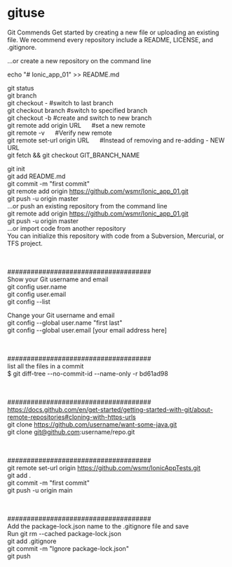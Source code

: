 # gituse
Git Commends 
Get started by creating a new file or uploading an existing file. We recommend every repository include a README, LICENSE, and .gitignore.


…or create a new repository on the command line


echo "# Ionic_app_01" >> README.md

git status<br>
git branch<br>
git checkout -  #switch to last branch<br>
git checkout branch  #switch to specified branch<br>
git checkout -b <new-branch>  #create and switch to new branch<br>
git remote add origin URL
&nbsp;&nbsp;&nbsp;&nbsp;
#set a new remote<br>
git remote -v
&nbsp;&nbsp;&nbsp;&nbsp;
#Verify new remote<br>
git remote set-url origin URL
&nbsp;&nbsp;&nbsp;&nbsp;
#Instead of removing and re-adding - NEW URL
<br>
git fetch && git checkout GIT_BRANCH_NAME<br>

git init<br>
git add README.md<br>
git commit -m "first commit"<br>
git remote add origin https://github.com/wsmr/Ionic_app_01.git<br>
git push -u origin master<br>
…or push an existing repository from the command line<br>
git remote add origin https://github.com/wsmr/Ionic_app_01.git<br>
git push -u origin master<br>
…or import code from another repository<br>
You can initialize this repository with code from a Subversion, Mercurial, or TFS project.

<br><br>
#####################################<br>
Show your Git username and email<br>
git config user.name<br>
git config user.email<br>
git config --list<br>

Change your Git username and email<br>
git config --global user.name "first last"<br>
git config --global user.email [your email address here]<br>

<br><br>
#####################################<br>
list all the files in a commit<br>
$ git diff-tree --no-commit-id --name-only -r bd61ad98<br>

<br><br>
#####################################<br>
https://docs.github.com/en/get-started/getting-started-with-git/about-remote-repositories#cloning-with-https-urls<br>
git clone https://github.com/username/want-some-java.git<br>
git clone git@github.com:username/repo.git<br>

<br><br>
#####################################<br>
git remote set-url origin https://github.com/wsmr/IonicAppTests.git<br>
git add .<br>
git commit -m "first commit"<br>
git push -u origin main<br>

<br><br>
#####################################<br>
Add the package-lock.json name to the .gitignore file and save<br>
Run git rm --cached package-lock.json<br>
git add .gitignore<br>
git commit -m "Ignore package-lock.json"<br>
git push<br>

<br><br>

